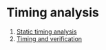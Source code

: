 # Timing analysis
1. [Static timing analysis](static-timing-analysis.md)
2. [Timing and verification](timing-and-verification.md)
